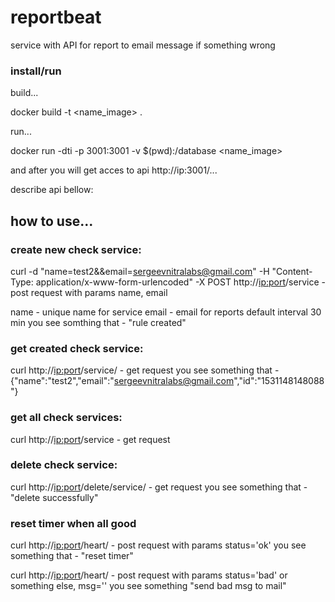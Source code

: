 # reportbeat
service with API for report to email message if something wrong

### install/run 

build...

docker build -t <name_image> .

run...

docker run -dti -p 3001:3001 -v $(pwd):/database <name_image>

and after you will get acces to api http://ip:3001/... 

describe api bellow:

## how to use...

### create new check service:

curl -d "name=test2&&email=sergeevnitralabs@gmail.com" -H "Content-Type: application/x-www-form-urlencoded" -X POST http://<ip:port>/service - post request with params name, email

name - unique name for service
email - email for reports
default interval 30 min
you see somthing that - "rule created"

### get created check service:

curl http://<ip:port>/service/<name> - get request
you see something that - {"name":"test2","email":"sergeevnitralabs@gmail.com","id":"1531148148088"}

### get all check services:

curl http://<ip:port>/service - get request

### delete check service:

curl http://<ip:port>/delete/service/<name> - get request
you see something that - "delete successfully"

### reset timer when all good

curl http://<ip:port>/heart/<name> - post request with params status='ok'
you see something that - "reset timer"

curl http://<ip:port>/heart/<name> - post request with params status='bad' or something else, msg='<body>'
you see something "send bad msg to mail"